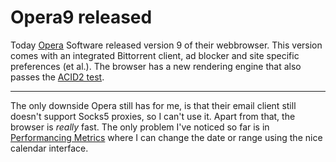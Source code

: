 # Opera9 released

Today [Opera](http://www.opera.com) Software released version 9 of their webbrowser. This version comes with an integrated Bittorrent client, ad blocker and site specific preferences (et al.). The browser has a new rendering engine that also passes the [ACID2 test](http://www.webstandards.org/action/acid2).

-------------------------------



The only downside Opera still has for me, is that their email client still doesn't support Socks5 proxies, so I can't use it. Apart from that, the browser is _really_ fast. The only problem I've noticed so far is in [Performancing Metrics](http://performancing.com/metrics) where I can change the date or range using the nice calendar interface.